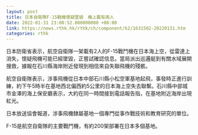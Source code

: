 ```yaml
---
layout: post
title: 日本自衛隊F-15戰機懷疑墜毀　機上載有兩人
date: 2022-01-31 23:08:52.000000000 +08:00
link: https://news.rthk.hk/rthk/ch/component/k2/1631502-20220131.htm
categories: rthk
---
```


日本防衛省表示，航空自衛隊一架載有2人的F-15戰鬥機在日本海上空，從雷達上消失，懷疑飛機可能已經墜毀，正嘗試確認信息。當局派出巡邏艇到有關水域展開搜救，據報在石川縣海岸附近發現到相信來自失聯飛機的殘骸。

航空自衛隊表示，涉事飛機從日本中部石川縣小松空軍基地起飛，事發時正進行訓練，約下午5時半在基地西北偏西約5公里的日本海上空失去聯繫。石川縣中部城市金澤的海上保安廳表示，大約在同一時間接到電話報告指，在基地附近海岸出現紅光。

日本放送協會報道，涉事飛機隸屬基地一個專門從事作戰技術和教育研究的單位。

F-15是航空自衛隊的主要戰鬥機，有約200架部署在日本多個基地。
